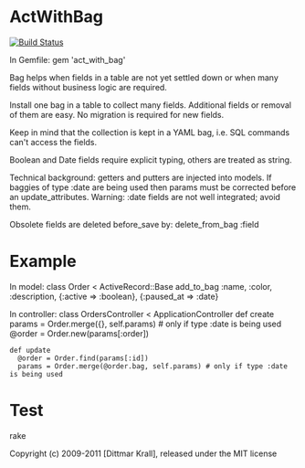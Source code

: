 ActWithBag
==========
[![Build Status](https://travis-ci.org/matique/act_with_bag.png?branch=master)](https://travis-ci.org/matique/act_with_bag)

In Gemfile:
  gem 'act_with_bag'

Bag helps when fields in a table are not yet settled down
or when many fields without business logic are required.

Install one bag in a table to collect many fields.
Additional fields or removal of them are easy.
No migration is required for new fields.

Keep in mind that the collection is kept in a YAML bag, i.e.
SQL commands can't access the fields.

Boolean and Date fields require explicit typing, others are
treated as string.

Technical background: getters and putters are injected into models.
If baggies of type :date are being used then
params must be corrected before an update_attributes.
Warning: :date fields are not well integrated; avoid them.

Obsolete fields are deleted before_save by:
  delete_from_bag :field


Example
=======

In model:
  class Order < ActiveRecord::Base
    add_to_bag :name, :color, :description,
	{:active => :boolean},
	{:paused_at => :date}

In controller:
  class OrdersController < ApplicationController
    def create
      params = Order.merge({}, self.params)   # only if type :date is being used
      @order = Order.new(params[:order])

    def update
      @order = Order.find(params[:id])
      params = Order.merge(@order.bag, self.params) # only if type :date is being used

Test
====

rake


Copyright (c) 2009-2011 [Dittmar Krall], released under the MIT license
